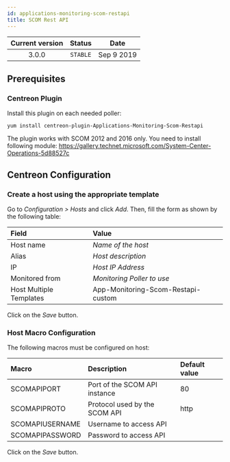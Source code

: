 ```yaml
---
id: applications-monitoring-scom-restapi
title: SCOM Rest API
---
```


| Current version | Status | Date |
| :-: | :-: | :-: |
| 3.0.0 | `STABLE` | Sep  9 2019 |

## Prerequisites

### Centreon Plugin

Install this plugin on each needed poller:

``` shell
yum install centreon-plugin-Applications-Monitoring-Scom-Restapi
```

The plugin works with SCOM 2012 and 2016 only. You need to install following
module:
<https://gallery.technet.microsoft.com/System-Center-Operations-5d88527c>

## Centreon Configuration

### Create a host using the appropriate template

Go to *Configuration \> Hosts* and click *Add*. Then, fill the form as shown by
the following table:

| Field                   | Value                              |
| :---------------------- | :--------------------------------- |
| Host name               | *Name of the host*                 |
| Alias                   | *Host description*                 |
| IP                      | *Host IP Address*                  |
| Monitored from          | *Monitoring Poller to use*         |
| Host Multiple Templates | App-Monitoring-Scom-Restapi-custom |

Click on the *Save* button.

### Host Macro Configuration

The following macros must be configured on host:

| Macro           | Description                   | Default value |
| :-------------- | :---------------------------- | :------------ |
| SCOMAPIPORT     | Port of the SCOM API instance | 80            |
| SCOMAPIPROTO    | Protocol used by the SCOM API | http          |
| SCOMAPIUSERNAME | Username to access API        |               |
| SCOMAPIPASSWORD | Password to access API        |               |

Click on the *Save* button.

